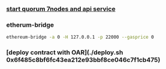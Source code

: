 ### [start quorum 7nodes and api service](./prereqs-ubuntu.sh)
### etherum-bridge
```bash
ethereum-bridge -a 0 -H 127.0.0.1 -p 22000 --gasprice 0
```
### [deploy contract with OAR](./deploy.sh 0x6f485c8bf6fc43ea212e93bbf8ce046c7f1cb475)
